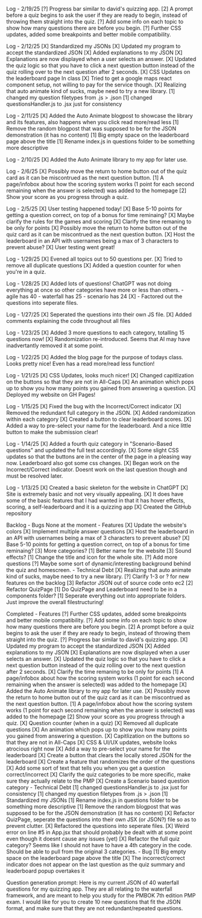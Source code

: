 Log - 2/19/25
    [?] Progress bar similar to david's quizzing app.
    [2] A prompt before a quiz begins to ask the user if they are ready to begin, instead of throwing them straight into the quiz.
    [?] Add some info on each topic to show how many questions there are before you begin.
    [?] Further CSS updates, added some breakpoints and better mobile compatibility.

Log - 2/12/25
    [X] Standardized my JSONs
    [X] Updated my program to accept the standardized JSON
    [X] Added explanations to my JSON
    [X] Explanations are now displayed when a user selects an answer.
    [X] Updated the quiz logic so that you have to click a next question button instead of the quiz rolling over to the next question after 2 seconds.
    [X] CSS Updates on the leaderboard page
In class
    [X] Tried to get a google maps react component setup, not willing to pay for the service though.
    [X] Realizing that auto animate kind of sucks, maybe need to try a new library.
    [1] changed my question filetypes from .js > .json
    [1] changed questionsHandler.js to .jsx just for consistency

Log - 2/11/25
    [X] Added the Auto Animate blogpost to showcase the library and its features, also happens when you click read more/read less
    [1] Remove the random blogpost that was supposed to be for the JSON demonstration (it has no content)
    [1] Big empty space on the leaderboard page above the title
    [1] Rename index.js in questions folder to be something more descriptive

Log - 2/10/25
    [X] Added the Auto Animate library to my app for later use.    

Log - 2/6/25
    [X] Possibly move the return to home button out of the quiz card as it can be miscontrued as the next question button.
    [1] A page/infobox about how the scoring system works (1 point for each second remaining when the answer is selected) was added to the homepage
    [2] Show your score as you progress through a quiz.

Log - 2/5/25
    [X] User testing happened today!
        [X] Base 5-10 points for getting a question correct, on top of a bonus for time reminaing?
        [X] Maybe clarify the rules for the games and scoring
        [X] Clarify the time remaning to be only for points
        [X] Possibly move the return to home button out of the quiz card as it can be miscontrued as the next question button.
        [X] Host the leaderboard in an API with usernames being a max of 3 characters to prevent abuse?
    [X] User testing went great!

Log - 1/29/25
    [X] Evened all topics out to 50 questions per.
    [X] Tried to remove all duplicate questions
    [X] Added a question counter for when you're in a quiz.

Log - 1/28/25
    [X] Added lots of questions! ChatGPT was not doing everything at once so other categories have more or less than others.
        - agile has 40
        - waterfall has 25
        - scenario has 24
    [X] - Factored out the questions into seperate files.

Log - 1/27/25
    [X] Seperated the questions into their own JS file.
    [X] Added comments explaining the code throughout all files

Log - 1/23/25
    [X] Added 3 more questions to each category, totalling 15 questions now!
    [X] Randomization re-introduced. Seems that AI may have inadvertantly removed it at some point.

Log - 1/22/25
    [X] Added the blog page for the purpose of todays class. Looks pretty nice! Even has a read more/read less function!

Log - 1/21/25
    [X] CSS Updates, looks much nicer!
    [X] Changed capitlization on the buttons so that they are not in All-Caps
    [X] An animation which pops up to show you how many points you gained from answering a question.
    [X] Deployed my website on GH Pages!

Log - 1/15/25
    [X] Fixed the bug with the Incorrect/Correct indicator
    [X] Removed the redundant full category in the JSON.
    [X] Added randomization within each category
    [X] Created a button to clear leaderboard scores.
    [X] Added a way to pre-select your name for the leaderboard. And a nice little button to make the submission clear!

Log - 1/14/25
    [X] Added a fourth quiz category in "Scenario-Based questions" and updated the full test accordingly.
    [X] Some slight CSS updates so that the buttons are in the center of the page in a pleasing way now. Leaderboard also got some css changes.
    [X] Began work on the Incorrect/Correct indicator. Doesnt work on the last question though and must be resolved later.

Log - 1/13/25
    [X] Created a basic skeleton for the website in ChatGPT
    [X] Site is extremely basic and not very visually appealing.
    [X] It does have some of the basic features that I had wanted in that it has hover effects, scoring, a self-leaderboard and it is a quizzing app
    [X] Created the GitHub repository

Backlog
    - Bugs
        None at the moment
    - Features
        [X] Update the website's colors
        [X] Implement multiple answer questions
        [X] Host the leaderboard in an API with usernames being a max of 3 characters to prevent abuse?
        [X] Base 5-10 points for getting a question correct, on top of a bonus for time reminaing?
        [3] More categories?
        [1] Better name for the website
        [3] Sound effects?
        [1] Change the title and icon for the whole site.
        [?] Add more questions
        [?] Maybe some sort of dynamic/interesting background behind the quiz and homescreen.
    - Technical Debt
        [X] Realizing that auto animate kind of sucks, maybe need to try a new library.
        [?] Clarify 1-3 or ? for new features on the backlog
        [3] Refactor JSON out of source code onto ec2
        [2] Refactor QuizPage
        [1] Do QuizPage and Leaderboard need to be in a components folder?
        [1] Seperate everything out into appropriate folders. Just improve the overall filestructuring!

Completed
    - Features
        [?] Further CSS updates, added some breakpoints and better mobile compatibility.
        [?] Add some info on each topic to show how many questions there are before you begin.
        [2] A prompt before a quiz begins to ask the user if they are ready to begin, instead of throwing them straight into the quiz.
        [?] Progress bar similar to david's quizzing app.
        [X] Updated my program to accept the standardized JSON
        [X] Added explanations to my JSON
        [X] Explanations are now displayed when a user selects an answer.
        [X] Updated the quiz logic so that you have to click a next question button instead of the quiz rolling over to the next question after 2 seconds.
        [X] Clarify the time remaning to be only for points
        [1] A page/infobox about how the scoring system works (1 point for each second remaining when the answer is selected) was added to the homepage
        [X] Added the Auto Animate library to my app for later use.
        [X] Possibly move the return to home button out of the quiz card as it can be miscontrued as the next question button.
        [1] A page/infobox about how the scoring system works (1 point for each second remaining when the answer is selected) was added to the homepage
        [2] Show your score as you progress through a quiz.
        [X] Question counter (when in a quiz)
        [X] Removed all duplicate questions
        [X] An animation which pops up to show you how many points you gained from answering a question.
        [X] Capitlization on the buttons so that they are not in All-Caps
        [X] CSS & UI/UX updates, website looks atrocious right now
        [X] Add a way to pre-select your name for the leaderboard
        [X] Create a button that clears the locally stored JSON for the leaderboard
        [X] Create a feature that randomizes the order of the questions
        [X] Add some sort of text that tells you when you get a question correct/incorrect
        [X] Clarify the quiz categories to be more specific, make sure they actually relate to the PMP
        [X] Create a Scenario based question category
    - Technical Debt
        [1] changed questionsHandler.js to .jsx just for consistency
        [1] changed my question filetypes from .js > .json
        [1] Standardized my JSONs
        [1] Rename index.js in questions folder to be something more descriptive
        [1] Remove the random blogpost that was supposed to be for the JSON demonstration (it has no content)
        [X] Refactor QuizPage, seperate the questions into their own JSX (or JSON?) file so as to prevent clutter.
        [X] Refactored the questions into seperate files.
        [X] Weird error on line #5 in App.jsx that should probably be dealt with at some point even though it doesnt cause any issues (yet)
        [X] Refactor the full quiz category? Seems like I should not have to have a 4th category in the code. Should be able to pull from the original 3 categories.
    - Bug
        [1] Big empty space on the leaderboard page above the title
        [X] The incorrect/correct indicator does not appear on the last question as the quiz summary and leaderboard popup overtakes it

Question generation prompt: Here is my current JSON of 40 waterfall questions for my quizzing app. They are all relating to the waterfall framework, and are meant to help you study for the PMBOK 7th edition PMP exam. I would like for you to create 10 new questions that fit the JSON format, and make sure that they are not redundant/repeated questions.